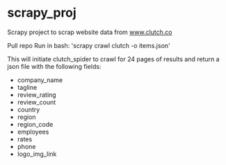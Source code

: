 # scrapy_proj
Scrapy project to scrap website data from www.clutch.co

Pull repo
Run in bash: 'scrapy crawl clutch -o items.json'

This will initiate clutch_spider to crawl for 24 pages of results and return a json file with the following fields:
- company_name
- tagline
- review_rating
- review_count
- country
- region
- region_code
- employees
- rates
- phone
- logo_img_link
